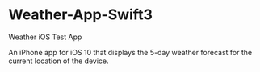 # Weather-App-Swift3
Weather iOS Test App 

An iPhone app for iOS 10 that displays the 5-day weather forecast for the current location of the device.
